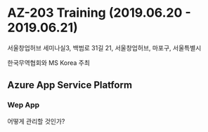 # AZ-203 Training (2019.06.20 - 2019.06.21)

서울창업허브 세미나실3, 백범로 31길 21, 서울창업허브, 마포구, 서울특별시

한국무역협회와 MS Korea 주최

## Azure App Service Platform

### Wep App
어떻게 관리할 것인가?
